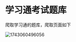 # 学习通考试题库
爬取学习通的题库，爬取页面如下

![1743060496056](https://github.com/user-attachments/assets/3f152a5e-6770-4b60-b531-f45a2c43bbaf)
